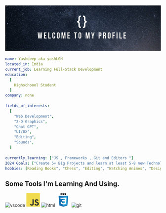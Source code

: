 <img src="./headerbackground.jpeg"></img>

```yaml
name: Yashdeep aka yashLGN
located_in: India
current_job: Learning Full-Stack Development
education:
  [
    Highschoool Student
  ]
company: none

fields_of_interests:
  [
    "Web Development",
    "2-D Graphics",
    "Chat GPT",
    "UI/UX",
    "Editing",
    "Sounds",
  ]
  
currently_learning: ["JS , Frameworks , Git and Editors "]
2024 Goals: ["Create 5+ Big Projects and learn at least 5-8 new Technologies."]
hobbies: [Reading Books", "Chess", "Editing", "Watching Animes", "Designing"]
```
<h2>Some Tools I'm Learning And Using.</h2>
<p align="left">
<img src="https://cdn.jsdelivr.net/gh/devicons/devicon/icons/vscode/vscode-original.svg" alt="vscode" width="45" height="45"/>
<img src="https://raw.githubusercontent.com/devicons/devicon/master/icons/javascript/javascript-original.svg" alt="javascript" width="45" height="45" />
<img src="https://cdn.jsdelivr.net/gh/devicons/devicon/icons/html5/html5-original.svg" alt="html" width="45" height="45"/>
<img src="https://raw.githubusercontent.com/devicons/devicon/master/icons/css3/css3-original-wordmark.svg" alt="css3" width="45" height="45" />
<img src="https://cdn.jsdelivr.net/gh/devicons/devicon/icons/git/git-original.svg" alt="git" width="45" height="45"/>
</p>
